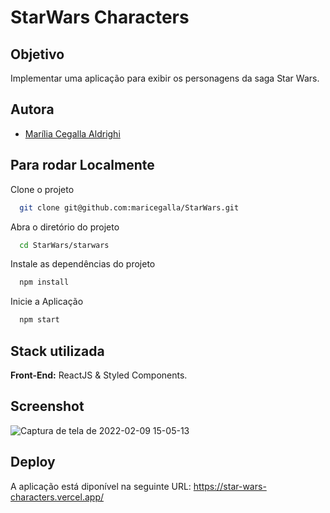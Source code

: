 # StarWars Characters

## Objetivo

Implementar uma aplicação para exibir os personagens da saga Star Wars.

## Autora

- [Marília Cegalla Aldrighi](https://www.linkedin.com/in/marilia-aldrighi/)

## Para rodar Localmente

Clone o projeto

```bash
  git clone git@github.com:maricegalla/StarWars.git
```

Abra o diretório do projeto

```bash
  cd StarWars/starwars
```

Instale as dependências do projeto

```bash
  npm install
```

Inicie a Aplicação

```bash
  npm start
```

## Stack utilizada

**Front-End:** ReactJS & Styled Components.

## Screenshot

![Captura de tela de 2022-02-09 15-05-13](https://user-images.githubusercontent.com/76533793/153262681-c014a74d-4c8a-47d7-88e2-c798a5eb740f.png)

## Deploy

A aplicação está diponível na seguinte URL: https://star-wars-characters.vercel.app/
